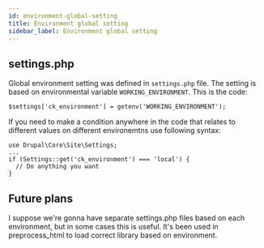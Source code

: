 ```yaml
---
id: environment-global-setting
title: Environment global setting
sidebar_label: Environment global setting
---
```


## settings.php

Global environment setting was defined in `settings.php` file. The setting is based on environmental variable `WORKING_ENVIRONMENT`. This is the code:

```
$settings['ck_environment'] = getenv('WORKING_ENVIRONMENT');
```

If you need to make a condition anywhere in the code that relates to different values on different environemtns use following syntax:

```
use Drupal\Core\Site\Settings;
...
if (Settings::get('ck_environment') === 'local') {
  // Do anything you want
}
```

## Future plans

I suppose we're gonna have separate settings.php files based on each environment, but in some cases this is useful. It's been used in preprocess_html to load correct library based on environment.
